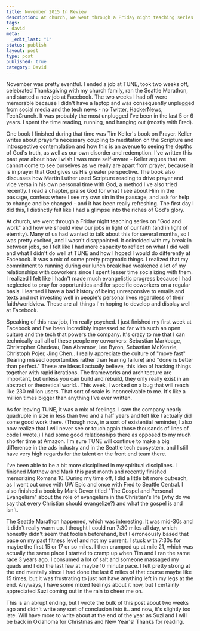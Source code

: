 ```yaml
---
title: November 2015 In Review
description: At church, we went through a Friday night teaching series on "God and work" and how we should view our jobs in light of our faith (and in light of eternity). Many of us had wanted to talk about this for several months, so I was pretty excited, and I wasn't disappointed. It coincided with my break in between jobs, so I felt like I had more capacity to reflect on what I did well and what I didn't do well at TUNE and how I hoped I would do differently at Facebook. It was a mix of some pretty pragmatic things. I realized that my commitment to running during our lunch break had weakened a lot of my relationships with coworkers since I spent lesser time socializing with them. I realized I felt like I hadn't made much evangelistic progress because I had neglected to pray for opportunities and for specific coworkers on a regular basis. I learned I have a bad history of being unresponsive to emails and texts and not investing well in people's personal lives regardless of their faith/worldview. These are all things I'm hoping to develop and display well at Facebook.
tags:
- david
meta:
  _edit_last: "1"
status: publish
layout: post
type: post
published: true
category: David
---
```


November was pretty eventful. I ended a job at TUNE, took two weeks off, celebrated Thanksgiving with my church family, ran the Seattle Marathon, and started a new job at Facebook. The two weeks I had off were memorable because I didn't have a laptop and was consequently unplugged from social media and the tech news - no Twitter, HackerNews, TechCrunch. It was probably the most unplugged I've been in the last 5 or 6 years. I spent the time reading, running, and hanging out (mostly with Fred).

One book I finished during that time was Tim Keller's book on Prayer. Keller writes about prayer's necessary coupling to meditation on the Scripture and introspective contemplation and how this is an avenue to seeing the depths of God's truth, as well as our own disorder and redemption. I've written this past year about how I wish I was more self-aware - Keller argues that we cannot come to see ourselves as we really are apart from prayer, because it is in prayer that God gives us His greater perspective. The book also discusses how Martin Luther used Scripture reading to drive prayer and vice versa in his own personal time with God, a method I've also tried recently. I read a chapter, praise God for what I see about Him in the passage, confess where I see my own sin in the passage, and ask for help to change and be changed - and it has been really refreshing. The first day I did this, I distinctly felt like I had a glimpse into the riches of God's glory.

At church, we went through a Friday night teaching series on "God and work" and how we should view our jobs in light of our faith (and in light of eternity). Many of us had wanted to talk about this for several months, so I was pretty excited, and I wasn't disappointed. It coincided with my break in between jobs, so I felt like I had more capacity to reflect on what I did well and what I didn't do well at TUNE and how I hoped I would do differently at Facebook. It was a mix of some pretty pragmatic things. I realized that my commitment to running during our lunch break had weakened a lot of my relationships with coworkers since I spent lesser time socializing with them. I realized I felt like I hadn't made much evangelistic progress because I had neglected to pray for opportunities and for specific coworkers on a regular basis. I learned I have a bad history of being unresponsive to emails and texts and not investing well in people's personal lives regardless of their faith/worldview. These are all things I'm hoping to develop and display well at Facebook.

Speaking of this new job, I'm really psyched. I just finished my first week at Facebook and I've been incredibly impressed so far with such an open culture and the tech that powers the company. It's crazy to me that I can technically call all of these people my coworkers: Sebastian Markbage, Christopher Chedeau, Dan Abramov, Lee Byron, Sebastian McKenzie, Christoph Pojer, Jing Chen.. I really appreciate the culture of "move fast" (fearing missed opportunities rather than fearing failure) and "done is better than perfect." These are ideas I actually believe, this idea of hacking things together with rapid iterations. The frameworks and architecture are important, but unless you can build and rebuild, they only really exist in an abstract or theoretical world.. This week, I worked on a bug that will reach like 230 million users. That sort of scale is inconceivable to me. It's like a million times bigger than anything I've ever written.

As for leaving TUNE, it was a mix of feelings. I saw the company nearly quadruple in size in less than two and a half years and felt like I actually did some good work there. (Though now, in a sort of existential reminder, I also now realize that I will never see or touch again those thousands of lines of code I wrote.) I had some good relationships there as opposed to my much shorter time at Amazon. I'm sure TUNE will continue to make a big difference in the ads industry and in the Seattle tech ecosystem, and I still have very high regards for the talent on the front end team there.

I've been able to be a bit more disciplined in my spiritual disciplines. I finished Matthew and Mark this past month and recently finished memorizing Romans 10. During my time off, I did a little bit more outreach, as I went out once with UW Epic and once with Fred to Seattle Central. I also finished a book by Mark Dever titled "The Gospel and Personal Evangelism" about the role of evangelism in the Christian's life (why do we say that every Christian should evangelize?) and what the gospel is and isn't.

The Seattle Marathon happened, which was interesting. It was mid-30s and it didn't really warm up. I thought I could run 7:30 miles all day, which honestly didn't seem that foolish beforehand, but I erroneously based that pace on my past fitness level and not my current. I stuck with 7:30s for maybe the first 15 or 17 or so miles. I then cramped up at mile 21, which was actually the same place I started to cramp up when Tim and I ran the same race 3 years ago. I consumed a lot of salt and someone massaged my quads and I did the last few at maybe 10 minute pace. I felt pretty strong at the end mentally since I had done the last 6 miles of that course maybe like 15 times, but it was frustrating to just not have anything left in my legs at the end. Anyways, I have some mixed feelings about it now, but I certainly appreciated Suzi coming out in the rain to cheer me on.

This is an abrupt ending, but I wrote the bulk of this post about two weeks ago and didn't write any sort of conclusion into it.. and now, it's slightly too late. Will have more to write about at the end of the year as Suzi and I will be back in Oklahoma for Christmas and New Year's! Thanks for reading.
